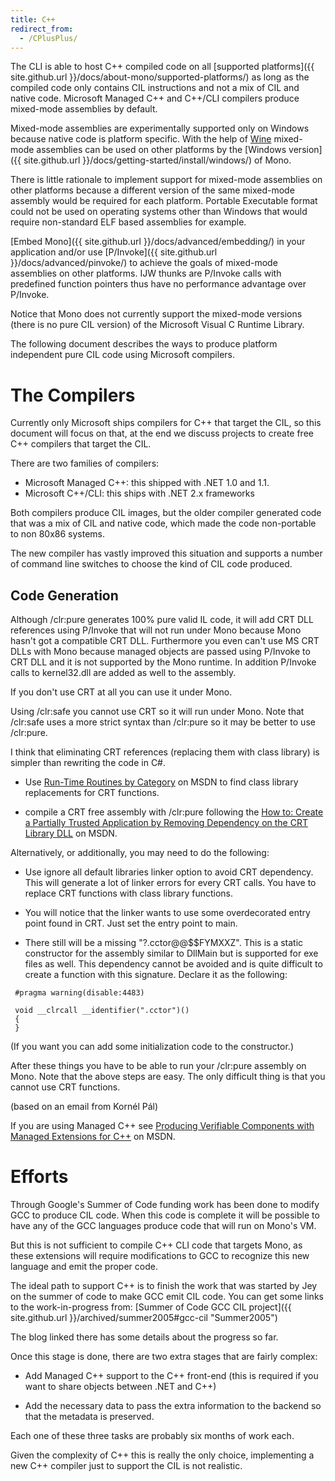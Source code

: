 ```yaml
---
title: C++
redirect_from:
  - /CPlusPlus/
---
```


The CLI is able to host C++ compiled code on all [supported platforms]({{ site.github.url }}/docs/about-mono/supported-platforms/) as long as the compiled code only contains CIL instructions and not a mix of CIL and native code. Microsoft Managed C++ and C++/CLI compilers produce mixed-mode assemblies by default.

Mixed-mode assemblies are experimentally supported only on Windows because native code is platform specific. With the help of [Wine](http://www.winehq.org/) mixed-mode assemblies can be used on other platforms by the [Windows version]({{ site.github.url }}/docs/getting-started/install/windows/) of Mono.

There is little rationale to implement support for mixed-mode assemblies on other platforms because a different version of the same mixed-mode assembly would be required for each platform. Portable Executable format could not be used on operating systems other than Windows that would require non-standard ELF based assemblies for example.

[Embed Mono]({{ site.github.url }}/docs/advanced/embedding/) in your application and/or use [P/Invoke]({{ site.github.url }}/docs/advanced/pinvoke/) to achieve the goals of mixed-mode assemblies on other platforms. IJW thunks are P/Invoke calls with predefined function pointers thus have no performance advantage over P/Invoke.

Notice that Mono does not currently support the mixed-mode versions (there is no pure CIL version) of the Microsoft Visual C Runtime Library.

The following document describes the ways to produce platform independent pure CIL code using Microsoft compilers.

The Compilers
=============

Currently only Microsoft ships compilers for C++ that target the CIL, so this document will focus on that, at the end we discuss projects to create free C++ compilers that target the CIL.

There are two families of compilers:

-   Microsoft Managed C++: this shipped with .NET 1.0 and 1.1.
-   Microsoft C++/CLI: this ships with .NET 2.x frameworks

Both compilers produce CIL images, but the older compiler generated code that was a mix of CIL and native code, which made the code non-portable to non 80x86 systems.

The new compiler has vastly improved this situation and supports a number of command line switches to choose the kind of CIL code produced.

Code Generation
---------------

Although /clr:pure generates 100% pure valid IL code, it will add CRT DLL references using P/Invoke that will not run under Mono because Mono hasn't got a compatible CRT DLL. Furthermore you even can't use MS CRT DLLs with Mono because managed objects are passed using P/Invoke to CRT DLL and it is not supported by the Mono runtime. In addition P/Invoke calls to kernel32.dll are added as well to the assembly.

If you don't use CRT at all you can use it under Mono.

Using /clr:safe you cannot use CRT so it will run under Mono. Note that /clr:safe uses a more strict syntax than /clr:pure so it may be better to use /clr:pure.

I think that eliminating CRT references (replacing them with class library) is simpler than rewriting the code in C\#.

-   Use [Run-Time Routines by Category](http://msdn.microsoft.com/en-us/library/2aza74he.aspx) on MSDN to find class library replacements for CRT functions.

-   compile a CRT free assembly with /clr:pure following the [How to: Create a Partially Trusted Application by Removing Dependency on the CRT Library DLL](http://msdn.microsoft.com/en-us/library/ms235238.aspx) on MSDN.

Alternatively, or additionally, you may need to do the following:

-   Use ignore all default libraries linker option to avoid CRT dependency. This will generate a lot of linker errors for every CRT calls. You have to replace CRT functions with class library functions.

-   You will notice that the linker wants to use some overdecorated entry point found in CRT. Just set the entry point to main.

-   There still will be a missing "?.cctor@@\$\$FYMXXZ". This is a static constructor for the assembly similar to DllMain but is supported for exe files as well. This dependency cannot be avoided and is quite difficult to create a function with this signature. Declare it as the following:

<!-- -->

     #pragma warning(disable:4483)
     
     void __clrcall __identifier(".cctor")()
     {
     }

(If you want you can add some initialization code to the constructor.)

After these things you have to be able to run your /clr:pure assembly on Mono. Note that the above steps are easy. The only difficult thing is that you cannot use CRT functions.

(based on an email from Kornél Pál)

If you are using Managed C++ see [Producing Verifiable Components with Managed Extensions for C++](http://msdn.microsoft.com/en-us/library/ms384352.aspx) on MSDN.

Efforts
=======

Through Google's Summer of Code funding work has been done to modify GCC to produce CIL code. When this code is complete it will be possible to have any of the GCC languages produce code that will run on Mono's VM.

But this is not sufficient to compile C++ CLI code that targets Mono, as these extensions will require modifications to GCC to recognize this new language and emit the proper code.

The ideal path to support C++ is to finish the work that was started by Jey on the summer of code to make GCC emit CIL code. You can get some links to the work-in-progress from: [Summer of Code GCC CIL project]({{ site.github.url }}/archived/summer2005#gcc-cil "Summer2005")

The blog linked there has some details about the progress so far.

Once this stage is done, there are two extra stages that are fairly complex:

-   Add Managed C++ support to the C++ front-end (this is required if you want to share objects between .NET and C++)

-   Add the necessary data to pass the extra information to the backend so that the metadata is preserved.

Each one of these three tasks are probably six months of work each.

Given the complexity of C++ this is really the only choice, implementing a new C++ compiler just to support the CIL is not realistic.


